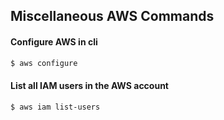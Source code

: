 ## Miscellaneous AWS Commands

#### Configure AWS in cli
```bash
$ aws configure
```

#### List all IAM users in the AWS account
```bash
$ aws iam list-users
```